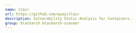 ```yaml
---
name: clair
url: https://github.com/quay/clair
description: Vulnerability Static Analysis for Containers.
group: blackarch blackarch-scanner
---
```


